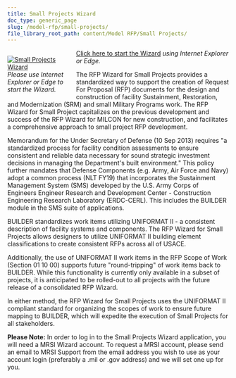 ```yaml
---
title: Small Projects Wizard
doc_type: generic_page
slug: /model-rfp/small-projects/
file_library_root_path: content/Model RFP/Small Projects/
---
```


<div>
  <div style="width: 128px; float: left; margin: 1em 2em 1em 0;">
    <a href="https://rfpwizard.mrsi.erdc.dren.mil/wizards/srmw/Client/CirceApp.application"><img src="/admin/images/uploads/srm-wizard-256x256.png" alt="Small Projects Wizard"/></a>
    <em>
    Please use Internet Explorer or Edge to start the Wizard.
    </em>
  </div>
</div>

[Click here to start the Wizard](https://rfpwizard.mrsi.erdc.dren.mil/wizards/srmw/Client/CirceApp.application) _using Internet Explorer or Edge._

The RFP Wizard for Small Projects provides a standardized way to support the creation of Request For Proposal (RFP) documents for the design and construction of facility Sustainment, Restoration, and Modernization (SRM) and small Military Programs work. The RFP Wizard for Small Project capitalizes on the previous development and success of the RFP Wizard for MILCON for new construction, and facilitates a comprehensive approach to small project RFP development.

Memorandum for the Under Secretary of Defense (10 Sep 2013) requires "a standardized process for facility condition assessments to ensure consistent and reliable data necessary for sound strategic investment decisions in managing the Department's built environment." This policy further mandates that Defense Components (e.g. Army, Air Force and Navy) adopt a common process (NLT FY19) that incorporates the Sustainment Management System (SMS) developed by the U.S. Army Corps of Engineers Engineer Research and Development Center - Construction Engineering Research Laboratory (ERDC-CERL). This includes the BUILDER module in the SMS suite of applications.

BUILDER standardizes work items utilizing UNIFORMAT II - a consistent description of facility systems and components. The RFP Wizard for Small Projects allows designers to utilize UNIFORMAT II building element classifications to create consistent RFPs across all of USACE.

Additionally, the use of UNIFORMAT II work items in the RFP Scope of Work (Section 01 10 00) supports future "round-tripping" of work items back to BUILDER. While this functionality is currently only available in a subset of projects, it is anticipated to be rolled-out to all projects with the future release of a consolidated RFP Wizard.

In either method, the RFP Wizard for Small Projects uses the UNIFORMAT II compliant standard for organizing the scopes of work to ensure future mapping to BUILDER, which will expedite the execution of Small Projects for all stakeholders.

**Please Note:** In order to log in to the Small Projects Wizard application, you will need a MRSI Wizard account. To request a MRSI account, please send an email to MRSI Support from the email address you wish to use as your account login (preferably a .mil or .gov address) and we will set one up for you.

